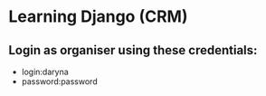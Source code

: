 # Learning Django (CRM)
## Login as organiser using these credentials:
- login:daryna
- password:password
